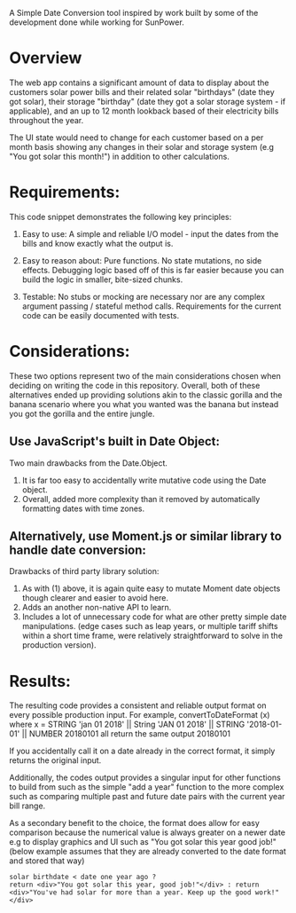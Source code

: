 A Simple Date Conversion tool inspired by work built by some of the development done while working for SunPower.

# Overview

The web app contains a significant amount of data to display about the customers solar power bills and their related solar
"birthdays" (date they got solar), their storage "birthday" (date they got a solar storage system - if applicable), and an up to 12 month 
lookback based of their electricity bills throughout the year.   

The UI state would need to change for each customer based on a per month basis showing any changes in their solar and storage 
system (e.g "You got solar this month!") in addition to other calculations.    

# Requirements:

This code snippet demonstrates the following key principles:

1. Easy to use:
A simple and reliable I/O model - input the dates from the bills and know exactly what the output is.
            
2. Easy to reason about:
Pure functions. No state mutations, no side effects. Debugging logic based off of this is far easier because you can build the logic in smaller, bite-sized chunks.  

2. Testable:
No stubs or mocking are necessary nor are any complex argument passing / stateful method calls. Requirements for the current code can be easily documented with tests.

# Considerations:

These two options represent two of the main considerations chosen when deciding on writing the code in this repository.
Overall, both of these alternatives ended up providing solutions akin to the classic gorilla and the banana scenario 
where you what you wanted was the banana but instead you got the gorilla and the entire jungle.

## Use JavaScript's built in Date Object:
Two main drawbacks from the Date.Object.

1. It is far too easy to accidentally write mutative code using the Date object. 
2. Overall, added more complexity than it removed by automatically formatting dates with time zones.

## Alternatively, use Moment.js or similar library to handle date conversion:
Drawbacks of third party library solution:

1. As with (1) above, it is again quite easy to mutate Moment date objects though clearer and easier to avoid here.
2. Adds an another non-native API to learn.
3. Includes a lot of unnecessary code for what are other pretty simple date manipulations. (edge cases such as leap years, or multiple tariff shifts within a short time frame, were relatively straightforward to solve in the production version).

# Results:
The resulting code provides a consistent and reliable output format on every possible production input.
For example, convertToDateFormat (x) where x = STRING 'jan 01 2018' || String 'JAN 01 2018' || STRING '2018-01-01' || NUMBER 20180101 all return the same output 20180101

If you accidentally call it on a date already in the correct format, it simply returns the original input.

Additionally, the codes output provides a singular input for other functions to build from such as the simple 
"add a year" function to the more complex such as comparing multiple past and future date pairs with the current year bill range.

As a secondary benefit to the choice, the format does allow for easy comparison because the numerical value is always greater on a newer date e.g to display graphics and UI such as "You got solar this year good job!" (below example assumes that they are already converted to the date format and stored that way) 

```
solar birthdate < date one year ago ? 
return <div>"You got solar this year, good job!"</div> : return <div>"You've had solar for more than a year. Keep up the good work!"</div>
```
